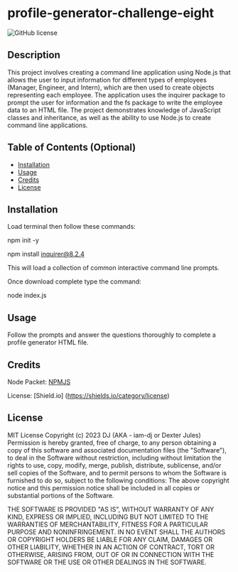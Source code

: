 # profile-generator-challenge-eight

![GitHub license](https://img.shields.io/badge/licens-MIT-black.svg)

## Description

This project involves creating a command line application using Node.js that allows the user to input information for different types of employees (Manager, Engineer, and Intern), which are then used to create objects representing each employee. The application uses the inquirer package to prompt the user for information and the fs package to write the employee data to an HTML file. The project demonstrates knowledge of JavaScript classes and inheritance, as well as the ability to use Node.js to create command line applications.

## Table of Contents (Optional)


- [Installation](#installation)
- [Usage](#usage)
- [Credits](#credits)
- [License](#license)

## Installation

Load terminal then follow these commands: 

npm init -y

npm install inquirer@8.2.4

This will load a collection of common interactive command line prompts.

Once download complete type the command: 

node index.js 

## Usage

Follow the prompts and answer the questions thoroughly to complete a profile generator HTML file. 



## Credits

Node Packet: [NPMJS](https://www.npmjs.com/)

License: [Shield.io] (https://shields.io/category/license)

## License

MIT License
Copyright (c) 2023 DJ (AKA - iam-dj or Dexter Jules)
Permission is hereby granted, free of charge, to any person obtaining a copy of this software and associated documentation files (the "Software"), to deal in the Software without restriction, including without limitation the rights to use, copy, modify, merge, publish, distribute, sublicense, and/or sell copies of the Software, and to permit persons to whom the Software is furnished to do so, subject to the following conditions:
The above copyright notice and this permission notice shall be included in all copies or substantial portions of the Software.

THE SOFTWARE IS PROVIDED "AS IS", WITHOUT WARRANTY OF ANY KIND, EXPRESS OR IMPLIED, INCLUDING BUT NOT LIMITED TO THE WARRANTIES OF MERCHANTABILITY, FITNESS FOR A PARTICULAR PURPOSE AND NONINFRINGEMENT. IN NO EVENT SHALL THE AUTHORS OR COPYRIGHT HOLDERS BE LIABLE FOR ANY CLAIM, DAMAGES OR OTHER LIABILITY, WHETHER IN AN ACTION OF CONTRACT, TORT OR OTHERWISE, ARISING FROM, OUT OF OR IN CONNECTION WITH THE SOFTWARE OR THE USE OR OTHER DEALINGS IN THE SOFTWARE.
